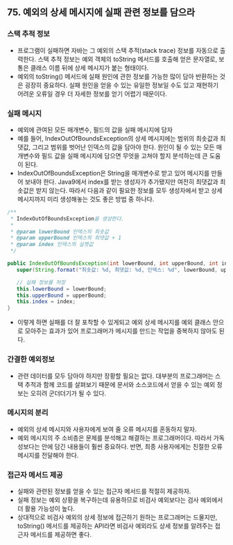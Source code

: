 ## 75. 예외의 상세 메시지에 실패 관련 정보를 담으라

### 스택 추적 정보

- 프로그램이 실패하면 자바는 그 예외의 스택 추적(stack trace) 정보를 자동으로 출력한다. 스택 추적 정보는 예외 객체의 toString 메서드를 호출해 얻은 문자열로, 보통은 클래스 이름 뒤에 상세 메시지가 붙는 형태이다.
- 예외의 toString() 메서드에 실패 원인에 관한 정보를 가능한 많이 담아 반환하는 것은 굉장히 중요하다. 실패 원인을 얻을 수 있는 유일한 정보일 수도 있고 재현하기 어려운 오류일 경우 더 자세한 정보를 얻기 어렵기 때문이다.

 

### 실패 메시지

- 예외에 관여된 모든 매개변수, 필드의 값을 실패 메시지에 담자
- 예를 들어, IndexOutOfBoundsException의 상세 메시지에는 범위의 최솟값과 최댓값, 그리고 범위를 벗어난 인덱스의 값을 담아야 한다. 원인이 될 수 있는 모든 매개변수와 필드 값을 실패 메시지에 담으면 무엇을 고쳐야 할지 분석하는데 큰 도움이 된다.
- IndexOutOfBoundsException은 String을 매개변수로 받고 있어 메시지를 만들어 보내야 한다. Java9에서 index를 받는 생성자가 추가됐지만 여전히 최댓값과 최솟값은 받지 않는다. 따라서 다음과 같이 필요한 정보를 모두 생성자에서 받고 상세 메시지까지 미리 생성해놓는 것도 좋은 방법 중 하나다.

```java
/**
 * IndexOutOfBoundsException을 생성한다.
 *
 * @param lowerBound 인덱스의 최솟값
 * @param upperBound 인덱스의 최댓값 + 1
 * @param index 인덱스의 실젯값
 */

public IndexOutOfBoundsException(int lowerBound, int upperBound, int index) {
   super(String.format("최솟값: %d, 최댓값: %d, 인덱스: %d", lowerBound, upperBound, index));

   // 실패 정보를 저장
   this.lowerBound = lowerBound;
   this.upperBound = upperBound;
   this.index = index;
}
```

- 이렇게 하면 실패를 더 잘 포착할 수 있게되고 예외 상세 메시지를 예외 클래스 안으로 모아주는 효과가 있어 프로그래머가 메시지를 만드는 작업을 중복하지 않아도 된다.

 

### 간결한 예외정보

- 관련 데이터를 모두 담아야 하지만 장황할 필요는 없다. 대부분의 프로그래머는 스택 추적과 함께 코드를 살펴보기 때문에 문서와 소스코드에서 얻을 수 있는 예외 정보는 오히려 군더더기가 될 수 있다.

 

### 메시지의 분리

- 예외의 상세 메시지와 사용자에게 보여 줄 오류 메시지를 혼동하지 말자.
- 예외 메시지의 주 소비층은 문제를 분석해고 해결하는 프로그래머이다. 따라서 가독성보다는 안에 담긴 내용들이 훨씬 중요하다. 반면, 최종 사용자에게는 친절한 오류 메시지를 전달해야 한다.

 

### 접근자 메서드 제공

- 실패와 관련된 정보를 얻을 수 있는 접근자 메서드를 적절히 제공하자.
- 실패 정보는 예외 상황을 복구하는데 유용하므로 비검사 예외보다는 검사 예외에서 더 활용 가능성이 높다.
- 상대적으로 비검사 예외의 상세 정보에 접근하기 원하는 프로그래머는 드물지만, toString() 메서드를 제공하는 API라면 비검사 예외라도 상세 정보를 알려주는 접근자 메서드를 제공하면 좋다.

